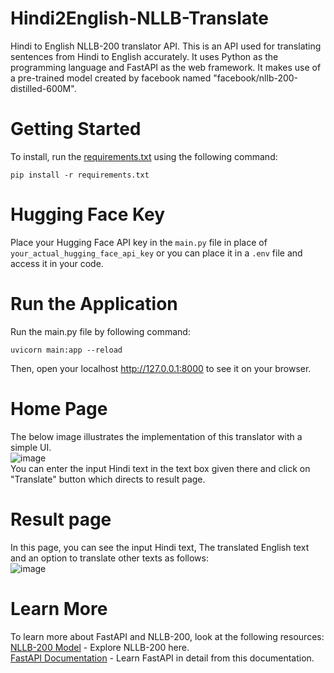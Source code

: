 # Hindi2English-NLLB-Translate
Hindi to English NLLB-200 translator API. This is an API used for translating sentences from Hindi to English accurately. It uses Python as the programming language and FastAPI as the web framework. It makes use of a pre-trained model created by facebook named "facebook/nllb-200-distilled-600M".  

# Getting Started  
To install, run the [requirements.txt](requirements.txt) using the following command:  

```
pip install -r requirements.txt
```

# Hugging Face Key  
Place your Hugging Face API key in the ```main.py``` file in place of ```your_actual_hugging_face_api_key``` or you can place it in a ```.env``` file and access it in your code.  

# Run the Application
Run the main.py file by following command:
```
uvicorn main:app --reload
```
Then, open your localhost http://127.0.0.1:8000 to see it on your browser.  

# Home Page  
The below image illustrates the implementation of this translator with a simple UI.  
![image](https://github.com/user-attachments/assets/b167e309-5d68-4bbd-be4e-ab78b2917f2d)  
You can enter the input Hindi text in the text box given there and click on "Translate" button which directs to result page.  

# Result page  
In this page, you can see the input Hindi text, The translated English text and an option to translate other texts as follows:  
![image](https://github.com/user-attachments/assets/214f5a40-b3c0-4293-892d-18fc9ab4957d)  

# Learn More  
To learn more about FastAPI and NLLB-200, look at the following resources:  
[NLLB-200 Model](https://huggingface.co/facebook/nllb-200-distilled-600M) - Explore NLLB-200 here.  
[FastAPI Documentation](https://fastapi.tiangolo.com/) - Learn FastAPI in detail from this documentation.  

